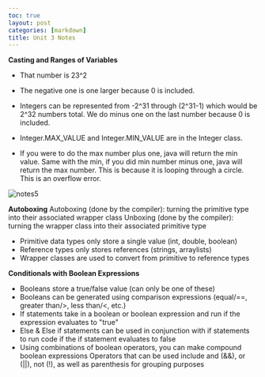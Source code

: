 ```yaml
---
toc: true
layout: post
categories: [markdown]
title: Unit 3 Notes
---
```


**Casting and Ranges of Variables**

- That number is 23^2
- The negative one is one larger because 0 is included.
 
- Integers can be represented from -2^31 through (2^31-1) which would be 2^32 numbers total. We do minus one on the last number because 0 is included. 

- Integer.MAX_VALUE and Integer.MIN_VALUE are in the Integer class. 

- If you were to do the max number plus one, java will return the min value. Same with the min, if you did min number minus one, java will return the max number. This is because it is looping through a circle. This is an overflow error. 

![notes5](https://user-images.githubusercontent.com/89221238/200906553-d4375eb2-efdb-4096-83bd-6c2481d079ba.png)



**Autoboxing**
Autoboxing (done by the compiler): turning the primitive type into their associated wrapper class
Unboxing (done by the compiler): turning the wrapper class into their associated primitive type

- Primitive data types only store a single value (int, double, boolean)
- Reference types only stores references (strings, arraylists)
- Wrapper classes are used to convert from primitive to reference types



**Conditionals with Boolean Expressions**

- Booleans store a true/false value (can only be one of these)
- Booleans can be generated using comparison expressions (equal/==, greater than/>, less than/<, etc.)
- If statements take in a boolean or boolean expression and run if the expression evaluates to "true"
- Else & Else if statements can be used in conjunction with if statements to run code if the if statement evaluates to false
- Using combinations of boolean operators, you can make compound boolean expressions
Operators that can be used include and (&&), or (||), not (!), as well as parenthesis for grouping purposes


